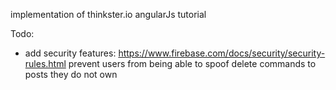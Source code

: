 implementation of thinkster.io angularJs tutorial

Todo:
* add security features: https://www.firebase.com/docs/security/security-rules.html
prevent users from being able to spoof delete commands to posts they do not own
